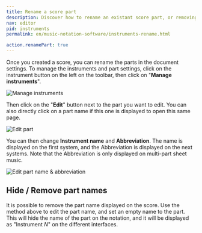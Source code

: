 ```yaml
---
title: Rename a score part
description: Discover how to rename an existant score part, or removing score parts names from your sheet music
nav: editor
pid: instruments
permalink: en/music-notation-software/instruments-rename.html

action.renamePart: true
---
```


Once you created a score, you can rename the parts in the document settings. To manage the instruments and part settings, click on the instrument button on the left on the toolbar, then click on "**Manage instruments**".

![Manage instruments](/help/assets/img/editor/manage-instruments.png)

Then click on the "**Edit**" button next to the part you want to edit. You can also directly click on a part name if this one is displayed to open this same page.

![Edit part](/help/assets/img/editor/part-edit.png)

You can then change **Instrument name** and **Abbreviation**. The name is displayed on the first system, and the Abbreviation is displayed on the next systems. Note that the Abbreviation is only displayed on multi-part sheet music.

![Edit part name & abbreviation](/help/assets/img/editor/part-name-edit.png)

## Hide / Remove part names

It is possible to remove the part name displayed on the score. Use the method above to edit the part name, and set an empty name to the part. This will hide the name of the part on the notation, and it will be displayed as "Instrument *N*" on the different interfaces.

